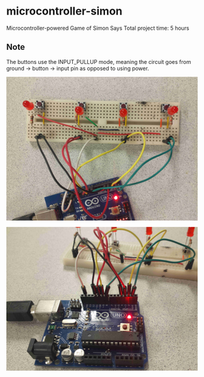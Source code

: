 # microcontroller-simon
Microcontroller-powered Game of Simon Says
Total project time: 5 hours

## Note
The buttons use the INPUT_PULLUP mode, meaning the circuit goes from ground -> button -> input pin as opposed to using power.

![Overhead of Simon](pictures/simon_layout.jpg "Overhead view of Simon")

![View of the Arduino](pictures/arduino_pins.jpg "Arduino closeup")
